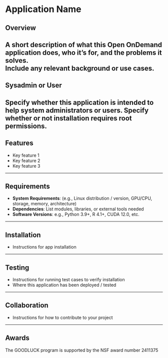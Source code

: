 # Application Name

## Overview  
A short description of what this Open OnDemand application does, who it’s for, and the problems it solves.  
Include any relevant background or use cases.
---
## Sysadmin or User
Specify whether this application is intended to help system administrators or users. Specify whether or not installation requires root permissions. 
---
## Features
- Key feature 1
- Key feature 2
- Key feature 3
---

## Requirements
- **System Requirements**: (e.g., Linux distribution / version, GPU/CPU, storage, memory, architecture)
- **Dependencies**: List modules, libraries, or external tools needed
- **Software Versions**: e.g., Python 3.9+, R 4.1+, CUDA 12.0, etc.
---

## Installation
- Instructions for app installation  
---
## Testing
- Instructions for running test cases to verify installation  
- Where this application has been deployed  / tested  
---
## Collaboration
- Instructions for how to contribute to your project  
---
## Awards
The GOODLUCK program is supported by the NSF award number 2411375

